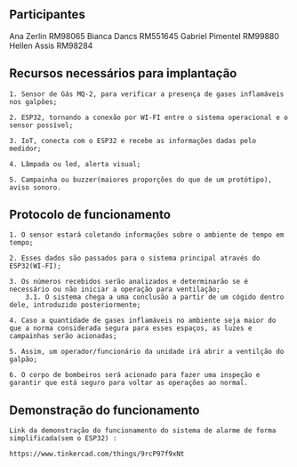 ## Participantes

Ana Zerlin         RM98065
Bianca Dancs       RM551645
Gabriel Pimentel   RM99880
Hellen Assis       RM98284

## Recursos necessários para implantação
    1. Sensor de Gás MQ-2, para verificar a presença de gases inflamáveis nos galpões;

    2. ESP32, tornando a conexão por WI-FI entre o sistema operacional e o sensor possível;

    3. IoT, conecta com o ESP32 e recebe as informações dadas pelo medidor;

    4. Lâmpada ou led, alerta visual;

    5. Campainha ou buzzer(maiores proporções do que de um protótipo), aviso sonoro.


## Protocolo de funcionamento
    1. O sensor estará coletando informações sobre o ambiente de tempo em tempo;

    2. Esses dados são passados para o sistema principal através do ESP32(WI-FI);

    3. Os números recebidos serão analizados e determinarão se é necessário ou não iniciar a operação para ventilação;
        3.1. O sistema chega a uma conclusão a partir de um cógido dentro dele, introduzido posteriormente;

    4. Caso a quantidade de gases inflamáveis no ambiente seja maior do que a norma considerada segura para esses espaços, as luzes e campainhas serão acionadas;

    5. Assim, um operador/funcionário da unidade irá abrir a ventilção do galpão;

    6. O corpo de bombeiros será acionado para fazer uma inspeção e garantir que está seguro para voltar as operações ao normal.

## Demonstração do funcionamento
    Link da demonstração do funcionamento do sistema de alarme de forma simplificada(sem o ESP32) :

    https://www.tinkercad.com/things/9rcP97f9xNt